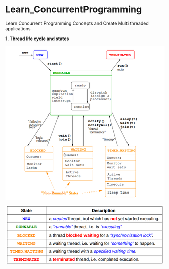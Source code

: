 # Learn_ConcurrentProgramming
Learn Concurrent Programming Concepts and Create Multi threaded applications

**1. Thread life cycle and states**

![img_1.png](img_1.png)

![img_2.png](img_2.png)

